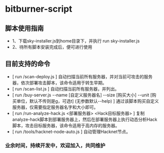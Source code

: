 # bitburner-script

## 脚本使用指南
- 1、下载sky-installer.js到home目录下，并执行 run sky-installer.js
- 2、待所有脚本安装完成后，便可进行使用

## 目前支持的命令
- [ run /scan-deploy.js ] 自动扫描当前所有服务器，并对当前可攻击的服务器，依次部署攻击脚本，该命令适用于转生早期。
- [ run /scan-list.js ] 自动扫描当前所有服务器，并列出。  
- [ run /buy-server.js --name [自定义服务器名] --size [购买大小] --unit [购买单位，默认不传则是g，可选t] (无参数默认--help) ] 通过该脚本购买自定义服务器，仅需要指定服务器名字和大小即可。
- [ run /run-analyze-hack.js <部署服务器> <Hack目标服务器> ] 复制analyze-hack脚本到部署服务器上，然后在部署服务器上执行动态分析Hack脚本，攻击目标服务器，该命令适用于高内存的服务器。
- [ run /tools/hacknet-node-auto.js ] 自动管理Hacknet节点。  
### 业余时间，持续开发中，欢迎加入，共同维护
